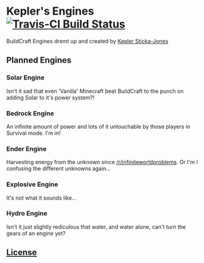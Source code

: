 Kepler's Engines [![Travis-CI Build Status](https://travis-ci.org/k2b6s9j/Kepler-s-Engines.png?branch=master)](https://travis-ci.org/k2b6s9j/Kepler-s-Engines)
================

BuildCraft Engines dremt up and created by [Kepler Sticka-Jones](http://github.com/k2b6s9j)


## Planned Engines
### Solar Engine
Isn't it sad that even 'Vanilla' Minecraft beat BuildCraft to the punch on adding Solar to it's power system?!
### Bedrock Engine
An infinite amount of power and lots of it untouchable by those players in Survival mode. I'm in!
### Ender Engine
Harvesting energy from the unknown since [/r/infiniteworldproblems](http://reddit.com/r/infiniteworldproblems). Or I'm I confusing the different unknowns again...
### Explosive Engine
It's not what it sounds like...
### Hydro Engine
Isn't it just slightly rediculous that water, and water alone, can't turn the gears of an engine yet?

## [License](https://github.com/k2b6s9j/Kepler-s-Engines/blob/master/LICENSE.md)
